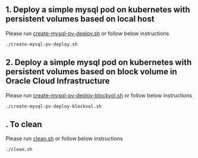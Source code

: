 

## 1. Deploy a simple mysql pod on kubernetes with persistent volumes based on local host


Please run [create-mysql-pv-deploy.sh](https://github.com/fharris/mysql-kubernetes/blob/main/create-mysql-pv-deploy.sh) or follow below instructions

```
./create-mysql-pv-deploy.sh
```

## 2. Deploy a simple mysql pod on kubernetes with persistent volumes based on block volume in Oracle Cloud Infrastructure


Please run [create-mysql-pv-deploy-blockvol.sh](https://github.com/fharris/mysql-kubernetes/blob/main/create-mysql-pv-deploy-blockvol.sh) or follow below instructions

```
./create-mysql-pv-deploy-blockvol.sh
```

## . To clean

Please run [clean.sh](https://github.com/fharris/mysql-kubernetes/blob/main/clean.sh) or follow below instructions

```
./clean.sh
```
